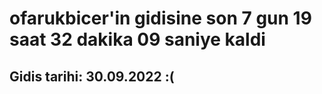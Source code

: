 # ofarukbicer'in gidisine son 7 gun 19 saat 32 dakika 09 saniye kaldi

## Gidis tarihi: 30.09.2022 :(